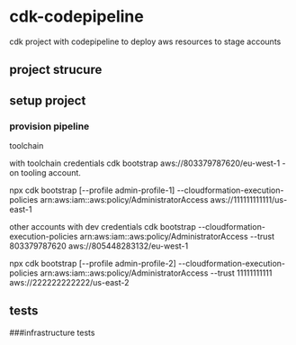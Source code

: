 # cdk-codepipeline
cdk project with codepipeline to deploy aws resources to stage accounts

## project strucure

## setup project

### provision pipeline
toolchain

with toolchain credentials
cdk bootstrap aws://803379787620/eu-west-1 - on tooling account.

npx cdk bootstrap     [--profile admin-profile-1]     --cloudformation-execution-policies arn:aws:iam::aws:policy/AdministratorAccess     aws://111111111111/us-east-1


other accounts
with dev credentials
cdk bootstrap --cloudformation-execution-policies arn:aws:iam::aws:policy/AdministratorAccess --trust 803379787620 aws://805448283132/eu-west-1

npx cdk bootstrap     [--profile admin-profile-2]     --cloudformation-execution-policies arn:aws:iam::aws:policy/AdministratorAccess     --trust 11111111111     aws://222222222222/us-east-2


## tests
###infrastructure tests


